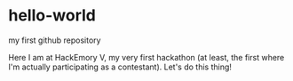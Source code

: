 # hello-world
my first github repository

Here I am at HackEmory V, my very first hackathon (at least, the first where I'm actually participating as a contestant).
Let's do this thing!
